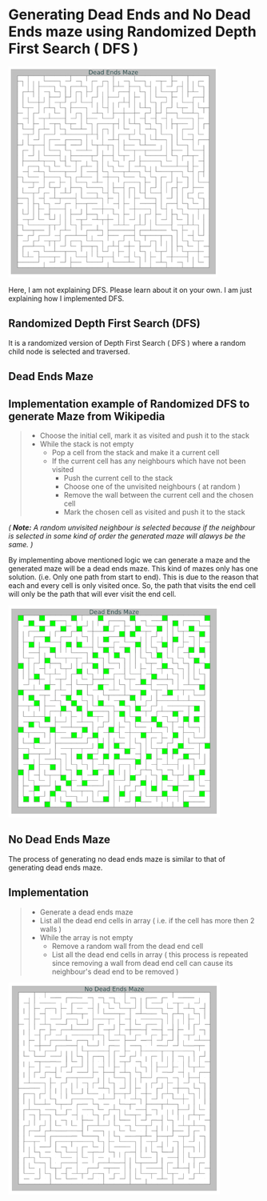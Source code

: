 # Generating Dead Ends and No Dead Ends maze using Randomized Depth First Search ( DFS )

![Maze](screenshots/unmarked-dead-ends-maze.png)

Here, I am not explaining DFS. Please learn about it on your own. I am just explaining how I implemented DFS.

## Randomized Depth First Search (DFS)

It is a randomized version of Depth First Search ( DFS ) where a random child node is selected and traversed.

## Dead Ends Maze

## Implementation example of Randomized DFS to generate Maze from Wikipedia

> - Choose the initial cell, mark it as visited and push it to the stack
> - While the stack is not empty
>   - Pop a cell from the stack and make it a current cell
>   - If the current cell has any neighbours which have not been visited
>     - Push the current cell to the stack
>     - Choose one of the unvisited neighbours ( at random )
>     - Remove the wall between the current cell and the chosen cell
>     - Mark the chosen cell as visited and push it to the stack

_(_ **_Note:_** _A random unvisited neighbour is selected because if the neighbour is selected in some kind of order the generated maze will alawys be the same. )_

By implementing above mentioned logic we can generate a maze and the generated maze will be a dead ends maze. This kind of mazes only has one solution. (i.e. Only one path from start to end). This is due to the reason that each and every cell is only visited once. So, the path that visits the end cell will only be the path that will ever visit the end cell.

![Dead Ends Maze](screenshots/marked-dead-ends-maze.png)

## No Dead Ends Maze

The process of generating no dead ends maze is similar to that of generating dead ends maze.

## Implementation

> - Generate a dead ends maze
> - List all the dead end cells in array ( i.e. if the cell has more then 2 walls )
> - While the array is not empty
>   - Remove a random wall from the dead end cell
>   - List all the dead end cells in array ( this process is repeated since removing a wall from dead end cell can cause its neighbour's dead end to be removed )

![No Dead Ends Maze](screenshots/no-dead-ends-maze.png)
